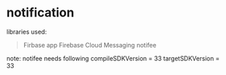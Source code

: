 # notification

libraries used:
>Firbase app
>Firebase Cloud Messaging
>notifee

note:
notifee needs following
compileSDKVersion = 33
targetSDKVersion = 33
